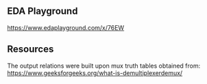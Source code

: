 ## EDA Playground

https://www.edaplayground.com/x/76EW

## Resources

The output relations were built upon mux truth tables obtained from:
https://www.geeksforgeeks.org/what-is-demultiplexerdemux/
